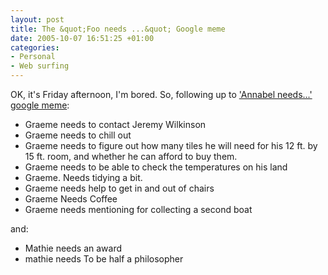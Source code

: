 ```yaml
---
layout: post
title: The &quot;Foo needs ...&quot; Google meme
date: 2005-10-07 16:51:25 +01:00
categories:
- Personal
- Web surfing
---
```

OK, it's Friday afternoon, I'm bored.  So, following up to ['Annabel needs...' google meme](http://www.livejournal.com/users/ibbs/10228.html):

<ul>
  <li>Graeme needs to contact Jeremy Wilkinson</li>
  <li>Graeme needs to chill out</li>
  <li>Graeme needs to figure out how many tiles he will need for his 12 ft. by 15 ft. room, and whether he can afford to buy them.</li>
  <li>Graeme needs to be able to check the temperatures on his land</li>
  <li>Graeme. Needs tidying a bit.</li>
  <li>Graeme needs help to get in and out of chairs</li>
  <li>Graeme Needs Coffee</li>
  <li>Graeme needs mentioning for collecting a second boat</li>
</ul>

and:

<ul>
  <li>Mathie needs an award</li>
  <li>mathie needs To be half a philosopher</li>
</ul>
